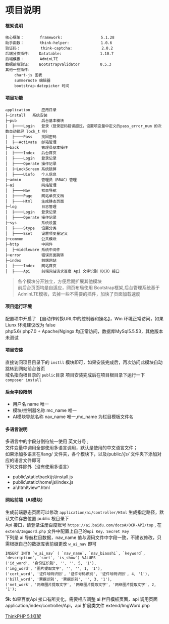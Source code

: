 项目说明
===============  
#### 框架说明     
	核心框架：       framework:                 5.1.28
	助手函数：       think-helper:              1.0.6
	验证码：         think-captcha:             2.0.2
	后端分页插件:    Datatable:                 1.10.7  
	后端模板：       AdminLTE
	数据前端验证:    BootstrapValidator         0.5.3	
	其他一些插件: 
		chart-js 图表     
		summernote 编辑器  
		bootstrap-datepicker 时间	

#### 项目功能 
    application     应用目录  
    ├─install 	系统安装  
    ├─pub           后台基本模块         
    │  ├────Login   登录（登录密码错误超过，设置项变量中定义的pass_error_num 的次数自动锁屏 lock_t 秒）   
    │  ├────Pass    找回密码   
    │  ├──Activate  邮箱管理   
    ├─back          管理员基本操作     
    │  ├────Index   后台首页  
    │  ├────Login   登录记录  
    │  ├────Operate 操作记录  
    │  ├─LockScreen 系统锁屏            
    │  ├────Uinfo   个人信息   
    ├─admin         管理员（RBAC）管理    
    ├─ai            网站管理           
    │  ├────Nav     栏目导航 
    │  ├────Page    网站单页文档
    │  ├────Html    生成静态页面
    ├─log           日志管理
    │  ├────Login   登录记录  
    │  ├────Operate 操作记录    
    ├─sys           系统设置
    │  ├────Stype   设置分类 
    │  ├────Sset    设置项变量定义 
    ├─common        公共模块
    ├─http          中间件
    │  ├─middleware 系统中间件 
    ├─error         错误页面跳转    
    ├─index         前端网站             
    │  ├────Index   网站首页 
    │  ├────Api     前端网站请求百度 Api 文字识别（OCR）接口
  
>各个模块分开独立，方便后期扩展其他模块    
>前后台页面均是自适应，网页布局使用 Bootstrap框架,后台管理系统基于AdminLTE模板，去掉一些不需要的插件，加快了页面加载速度	   

#### 项目运行环境   
配置项中开启了 【自动作转换URL中的控制器和操名】，Win 环境正常访问，如果 Liunx 环境建议改为 false         
php5.6/ php7.0 + Apache/Ngingx 均正常访问，数据库MySql5.5.53，其他版本未测试  
	
#### 项目安装     
直接访问项目目录下的 `instll` 模块即可，如果安装完成后，再次访问此模块自动跳转到网站前台首页   
域名指向根目录的 `public`目录
项目安装完成后在项目根目录下运行一下 `composer install`


#### 后台字段限制   
+ 用户名 name 唯一
+ 模块/控制器名称 mc_name 唯一
+ AI模块导航名称 nav_name 唯一,mc_name 为栏目模板文件名

#### 多语言说明
多语言中的字段分割符统一使用 英文分号 ;           
文件变量中调用全部使用多语言调用，默认是使用的中文语言文件；    
如果添加多语言在/lang/ 文件夹，各个模块下，以及/public/*/js/* 文件夹下添加对应的语言文件即可     
下列文件除外（没有使用多语言）
- public\static\back\js\install.js   
- public\static\home\js\index.js    
- ai\html\view\*.html  

#### 网站前端（AI模块） 
生成前端静态页面可以修改 `application/ai/controller/Html` 生成指定路径，默认文件存放位置 public 根目录下  
Api 接口，请登录注册百度账号 `https://ai.baidu.com/docs#/OCR-API/top` , 在 `extend/ImgWord.php` 文件中配置上自己的` Api Key、Secret Key `  
下列是 ai 导航栏目数据，nav_name 值与源码文件中字段一致，不建议修改，只需根据自己的数据库表前缀更改 `w_ai_nav` 即可    
    
	INSERT INTO `w_ai_nav` ( `nav_name`, `nav_biaoshi`, `keyword`, `description`, `sort`, `is_show`) VALUES
	('id_word', '身份证识别', '', '', 5, '1'),
	('img_word', '图片提取文字', '', '', 1, '1'),
	('cert_word', '证件号码识别', '证件号码识别', '证件号码识别', 4, '1'),
	('bill_word', '票据识别', '票据识别', '', 3, '1'),
	('net_work', '网络图片提取文字', '网络图片提取文字', '网络图片提取文字', 2, '1');  
	
**注:**  如果百度Api 接口有所变化，需要相应调整 ai 栏目模板页面，api 调用页面 application/index/controller/Api，api 扩展类文件 extend/ImgWord.php    


[ThinkPHP 5.1框架](https://github.com/top-think/think)
